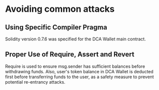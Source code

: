 # Avoiding common attacks


## Using Specific Compiler Pragma 
Solidity version 0.7.6 was specified for the DCA Wallet main contract.

## Proper Use of Require, Assert and Revert 
Require is used to ensure msg.sender has sufficient balances before withdrawing funds. Also, user's token balance in DCA Wallet is deducted first before transferring funds to the user, as a safety measure to prevent potential re-entrancy attacks.
